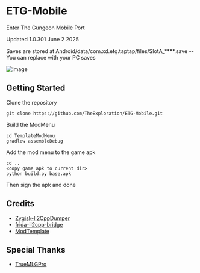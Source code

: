 # ETG-Mobile
Enter The Gungeon Mobile Port

Updated 1.0.301 June 2 2025

Saves are stored at Android/data/com.xd.etg.taptap/files/SlotA_****.save -- You can replace with your PC saves


![image](https://github.com/user-attachments/assets/abc35ae2-fdf3-47f8-8f6e-f752f8019a23)

## Getting Started
Clone the repository
```console
git clone https://github.com/TheExploration/ETG-Mobile.git
```
Build the ModMenu
```console
cd TemplateModMenu
gradlew assembleDebug
```
Add the mod menu to the game apk
```console
cd ..
<copy game apk to current dir>
python build.py base.apk
```

Then sign the apk and done

## Credits
- [Zygisk-Il2CppDumper](https://github.com/Perfare/Zygisk-Il2CppDumper)
- [frida-il2cpp-bridge](https://github.com/vfsfitvnm/frida-il2cpp-bridge)
- [ModTemplate](https://github.com/catlowlevel/ModTemplate)

## Special Thanks
 - [TrueMLGPro](https://github.com/TrueMLGPro)
